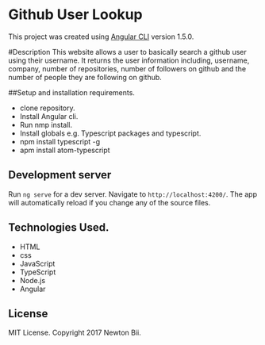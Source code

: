 # Github User Lookup

This project was created using [Angular CLI](https://github.com/angular/angular-cli) version 1.5.0.

#Description
This website allows a user to basically search a github user using their username. It returns the user information including, username, company, number of repositories, number of followers on github and the number of people they are following on github.

##Setup and installation requirements.
* clone repository.
* Install Angular cli.
* Run nmp install.
* Install globals e.g. Typescript packages and typescript.
* npm install typescript -g
* apm install atom-typescript

## Development server

Run `ng serve` for a dev server. Navigate to `http://localhost:4200/`. The app will automatically reload if you change any of the source files.

## Technologies Used.
* HTML
* css
* JavaScript
* TypeScript
* Node.js
* Angular

## License

MIT License. Copyright 2017 Newton Bii.
